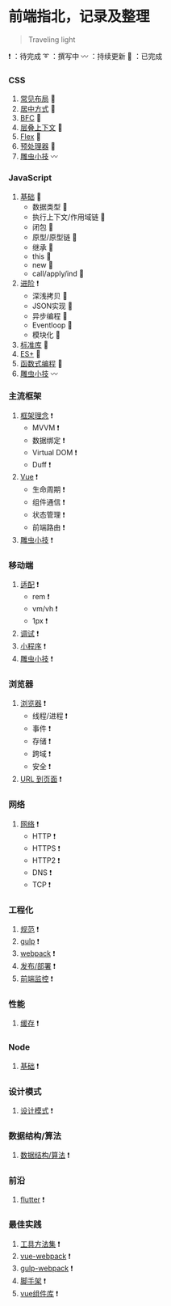 # 前端指北，记录及整理

> Traveling light

:heavy_exclamation_mark: ：待完成
:curly_loop: ：撰写中
:wavy_dash: ：持续更新
:100: ：已完成

### CSS

1. [常见布局](./css/layout.md) :100:
2. [居中方式](./css/center.md) :100:
4. [BFC](./css/BFC.md) :100:
4. [层叠上下文](./css/stacking.md) :100:
3. [Flex](./css/flex.md) :100:
5. [预处理器](./css/less.md) :100:
6. [雕虫小技](./css/skill.md) :wavy_dash:

### JavaScript

1. [基础](./javascript/basic.md) :100:
   - 数据类型 :100:
   - 执行上下文/作用域链 :100:
   - 闭包 :100:
   - 原型/原型链 :100:
   - 继承 :100:
   - this :100:
   - new :100:
   - call/apply/ind :100:
2. [进阶](./javascript/advance.md) :heavy_exclamation_mark:
   - 深浅拷贝 :100:
   - JSON实现 :100:
   - 异步编程 :100:
   - Eventloop :100:
   - 模块化 :100:
3. [标准库](./javascript/stdlib.md) :100:
4. [ES+](./javascript/es6.md) :100:
4. [函数式编程](./javascript/function.md) :100:
5. [雕虫小技](./javascript/skill.md) :wavy_dash:

### 主流框架

1. [框架理念](./javascript/basic.md) :heavy_exclamation_mark:
   - MVVM :heavy_exclamation_mark:
   - 数据绑定 :heavy_exclamation_mark:
   - Virtual DOM :heavy_exclamation_mark:
   - Duff :heavy_exclamation_mark:
2. [Vue](./javascript/basic.md) :heavy_exclamation_mark:
   - 生命周期 :heavy_exclamation_mark:
   - 组件通信 :heavy_exclamation_mark:
   - 状态管理 :heavy_exclamation_mark:
   - 前端路由 :heavy_exclamation_mark:
3. [雕虫小技](./javascript/basic.md) :heavy_exclamation_mark:

### 移动端

1. [适配](./javascript/basic.md) :heavy_exclamation_mark:
   - rem :heavy_exclamation_mark:
   - vm/vh :heavy_exclamation_mark:
   - 1px :heavy_exclamation_mark:
2. [调试](./javascript/basic.md) :heavy_exclamation_mark:
3. [小程序](./javascript/basic.md) :heavy_exclamation_mark:
4. [雕虫小技](./engineering/webpack.md) :heavy_exclamation_mark:

### 浏览器

1. [浏览器](./javascript/basic.md) :heavy_exclamation_mark:
   - 线程/进程 :heavy_exclamation_mark:
   - 事件 :heavy_exclamation_mark:
   - 存储 :heavy_exclamation_mark:
   - 跨域 :heavy_exclamation_mark:
   - 安全 :heavy_exclamation_mark:
2. [URL 到页面](./javascript/basic.md) :heavy_exclamation_mark:

### 网络

1. [网络](./engineering/performance.md) :heavy_exclamation_mark:
   - HTTP :heavy_exclamation_mark:
   - HTTPS :heavy_exclamation_mark:
   - HTTP2 :heavy_exclamation_mark:
   - DNS :heavy_exclamation_mark:
   - TCP :heavy_exclamation_mark:

### 工程化

1. [规范](./engineering/standard.md) :heavy_exclamation_mark:
2. [gulp](./engineering/webpack.md) :heavy_exclamation_mark:
3. [webpack](./engineering/webpack.md) :heavy_exclamation_mark:
4. [发布/部署](./engineering/webpack.md) :heavy_exclamation_mark:
5. [前端监控](./engineering/webpack.md) :heavy_exclamation_mark:

### 性能

1. [缓存](./engineering/performance.md) :heavy_exclamation_mark:

### Node

1. [基础](./node/basic.md) :heavy_exclamation_mark:



### 设计模式

1. [设计模式](./engineering/performance.md) :heavy_exclamation_mark:

### 数据结构/算法

1. [数据结构/算法](./engineering/performance.md) :heavy_exclamation_mark:

### 前沿

1. [flutter](./node/basic.md) :heavy_exclamation_mark:

### 最佳实践

1. [工具方法集](https://github.com/liupeng1218/PPlus) :heavy_exclamation_mark:
2. [vue-webpack](https://github.com/liupeng1218/vue-template) :heavy_exclamation_mark:
3. [gulp-webpack](https://github.com/liupeng1218/gulp-template) :heavy_exclamation_mark:
4. [脚手架](https://github.com/liupeng1218/msimple-cli) :heavy_exclamation_mark:
5. [vue组件库](https://github.com/liupeng1218/mvui) :heavy_exclamation_mark:
